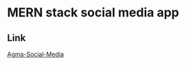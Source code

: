 # MERN stack social media app

## Link
[Agma-Social-Media](https://stupendous-marigold-83f772.netlify.app/)
